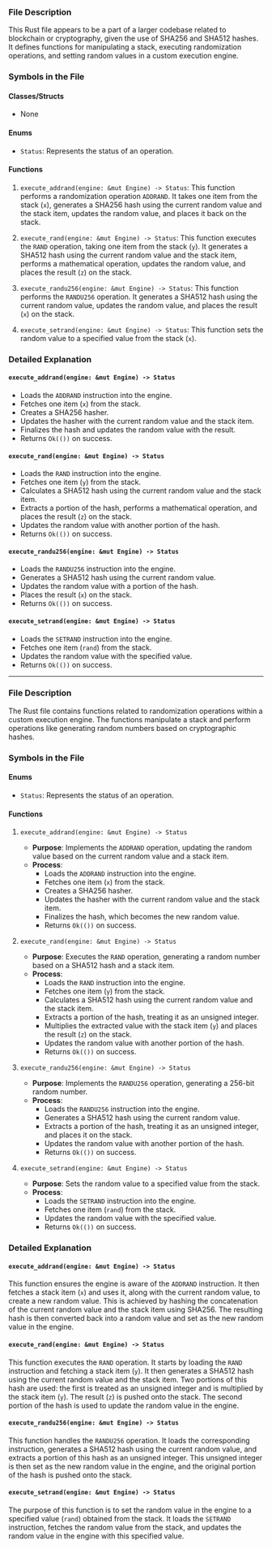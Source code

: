 ### File Description
This Rust file appears to be a part of a larger codebase related to blockchain or cryptography, given the use of SHA256 and SHA512 hashes. It defines functions for manipulating a stack, executing randomization operations, and setting random values in a custom execution engine.

### Symbols in the File

#### Classes/Structs
- None

#### Enums
- `Status`: Represents the status of an operation.

#### Functions
1. `execute_addrand(engine: &mut Engine) -> Status`: This function performs a randomization operation `ADDRAND`. It takes one item from the stack (`x`), generates a SHA256 hash using the current random value and the stack item, updates the random value, and places it back on the stack.

2. `execute_rand(engine: &mut Engine) -> Status`: This function executes the `RAND` operation, taking one item from the stack (`y`). It generates a SHA512 hash using the current random value and the stack item, performs a mathematical operation, updates the random value, and places the result (`z`) on the stack.

3. `execute_randu256(engine: &mut Engine) -> Status`: This function performs the `RANDU256` operation. It generates a SHA512 hash using the current random value, updates the random value, and places the result (`x`) on the stack.

4. `execute_setrand(engine: &mut Engine) -> Status`: This function sets the random value to a specified value from the stack (`x`).

### Detailed Explanation

#### `execute_addrand(engine: &mut Engine) -> Status`
- Loads the `ADDRAND` instruction into the engine.
- Fetches one item (`x`) from the stack.
- Creates a SHA256 hasher.
- Updates the hasher with the current random value and the stack item.
- Finalizes the hash and updates the random value with the result.
- Returns `Ok(())` on success.

#### `execute_rand(engine: &mut Engine) -> Status`
- Loads the `RAND` instruction into the engine.
- Fetches one item (`y`) from the stack.
- Calculates a SHA512 hash using the current random value and the stack item.
- Extracts a portion of the hash, performs a mathematical operation, and places the result (`z`) on the stack.
- Updates the random value with another portion of the hash.
- Returns `Ok(())` on success.

#### `execute_randu256(engine: &mut Engine) -> Status`
- Loads the `RANDU256` instruction into the engine.
- Generates a SHA512 hash using the current random value.
- Updates the random value with a portion of the hash.
- Places the result (`x`) on the stack.
- Returns `Ok(())` on success.

#### `execute_setrand(engine: &mut Engine) -> Status`
- Loads the `SETRAND` instruction into the engine.
- Fetches one item (`rand`) from the stack.
- Updates the random value with the specified value.
- Returns `Ok(())` on success.

 ***


 ### File Description
The Rust file contains functions related to randomization operations within a custom execution engine. The functions manipulate a stack and perform operations like generating random numbers based on cryptographic hashes.

### Symbols in the File

#### Enums
- `Status`: Represents the status of an operation.

#### Functions

1. `execute_addrand(engine: &mut Engine) -> Status`
   - **Purpose**: Implements the `ADDRAND` operation, updating the random value based on the current random value and a stack item.
   - **Process**:
     - Loads the `ADDRAND` instruction into the engine.
     - Fetches one item (`x`) from the stack.
     - Creates a SHA256 hasher.
     - Updates the hasher with the current random value and the stack item.
     - Finalizes the hash, which becomes the new random value.
     - Returns `Ok(())` on success.

2. `execute_rand(engine: &mut Engine) -> Status`
   - **Purpose**: Executes the `RAND` operation, generating a random number based on a SHA512 hash and a stack item.
   - **Process**:
     - Loads the `RAND` instruction into the engine.
     - Fetches one item (`y`) from the stack.
     - Calculates a SHA512 hash using the current random value and the stack item.
     - Extracts a portion of the hash, treating it as an unsigned integer.
     - Multiplies the extracted value with the stack item (`y`) and places the result (`z`) on the stack.
     - Updates the random value with another portion of the hash.
     - Returns `Ok(())` on success.

3. `execute_randu256(engine: &mut Engine) -> Status`
   - **Purpose**: Implements the `RANDU256` operation, generating a 256-bit random number.
   - **Process**:
     - Loads the `RANDU256` instruction into the engine.
     - Generates a SHA512 hash using the current random value.
     - Extracts a portion of the hash, treating it as an unsigned integer, and places it on the stack.
     - Updates the random value with another portion of the hash.
     - Returns `Ok(())` on success.

4. `execute_setrand(engine: &mut Engine) -> Status`
   - **Purpose**: Sets the random value to a specified value from the stack.
   - **Process**:
     - Loads the `SETRAND` instruction into the engine.
     - Fetches one item (`rand`) from the stack.
     - Updates the random value with the specified value.
     - Returns `Ok(())` on success.

### Detailed Explanation

#### `execute_addrand(engine: &mut Engine) -> Status`
This function ensures the engine is aware of the `ADDRAND` instruction. It then fetches a stack item (`x`) and uses it, along with the current random value, to create a new random value. This is achieved by hashing the concatenation of the current random value and the stack item using SHA256. The resulting hash is then converted back into a random value and set as the new random value in the engine.

#### `execute_rand(engine: &mut Engine) -> Status`
This function executes the `RAND` operation. It starts by loading the `RAND` instruction and fetching a stack item (`y`). It then generates a SHA512 hash using the current random value and the stack item. Two portions of this hash are used: the first is treated as an unsigned integer and is multiplied by the stack item (`y`). The result (`z`) is pushed onto the stack. The second portion of the hash is used to update the random value in the engine.

#### `execute_randu256(engine: &mut Engine) -> Status`
This function handles the `RANDU256` operation. It loads the corresponding instruction, generates a SHA512 hash using the current random value, and extracts a portion of this hash as an unsigned integer. This unsigned integer is then set as the new random value in the engine, and the original portion of the hash is pushed onto the stack.

#### `execute_setrand(engine: &mut Engine) -> Status`
The purpose of this function is to set the random value in the engine to a specified value (`rand`) obtained from the stack. It loads the `SETRAND` instruction, fetches the random value from the stack, and updates the random value in the engine with this specified value.

